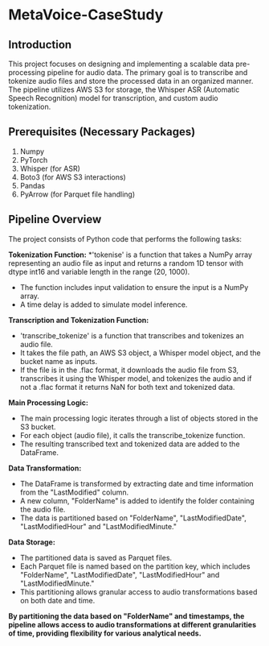 # MetaVoice-CaseStudy

## Introduction
This project focuses on designing and implementing a scalable data pre-processing pipeline for audio data. The primary goal is to transcribe and tokenize audio files and store the processed data in an organized manner. The pipeline utilizes AWS S3 for storage, the Whisper ASR (Automatic Speech Recognition) model for transcription, and custom audio tokenization.

## Prerequisites (Necessary Packages)
1. Numpy
2. PyTorch
3. Whisper (for ASR)
4. Boto3 (for AWS S3 interactions)
5. Pandas
6. PyArrow (for Parquet file handling)

## Pipeline Overview
The project consists of Python code that performs the following tasks:

**Tokenization Function:**
*'tokenise' is a function that takes a NumPy array representing an audio file as input and returns a random 1D tensor with dtype int16 and variable length in the range (20, 1000).
*	The function includes input validation to ensure the input is a NumPy array.
*	A time delay is added to simulate model inference.

**Transcription and Tokenization Function:**
*	'transcribe_tokenize' is a function that transcribes and tokenizes an audio file.
*	It takes the file path, an AWS S3 object, a Whisper model object, and the bucket name as inputs.
*	If the file is in the .flac format, it downloads the audio file from S3, transcribes it using the Whisper model, and tokenizes the audio and if not a .flac format it returns NaN for both text and tokenized data.

**Main Processing Logic:**
*	The main processing logic iterates through a list of objects stored in the S3 bucket.
*	For each object (audio file), it calls the transcribe_tokenize function.
*	The resulting transcribed text and tokenized data are added to the DataFrame.

**Data Transformation:**
*	The DataFrame is transformed by extracting date and time information from the "LastModified" column.
*	A new column, "FolderName" is added to identify the folder containing the audio file.
*	The data is partitioned based on "FolderName", "LastModifiedDate", "LastModifiedHour" and "LastModifiedMinute."

**Data Storage:**
*	The partitioned data is saved as Parquet files.
*	Each Parquet file is named based on the partition key, which includes "FolderName", "LastModifiedDate", "LastModifiedHour" and "LastModifiedMinute."
*	This partitioning allows granular access to audio transformations based on both date and time.


**By partitioning the data based on "FolderName" and timestamps, the pipeline allows access to audio transformations at different granularities of time, providing flexibility for various analytical needs.**
